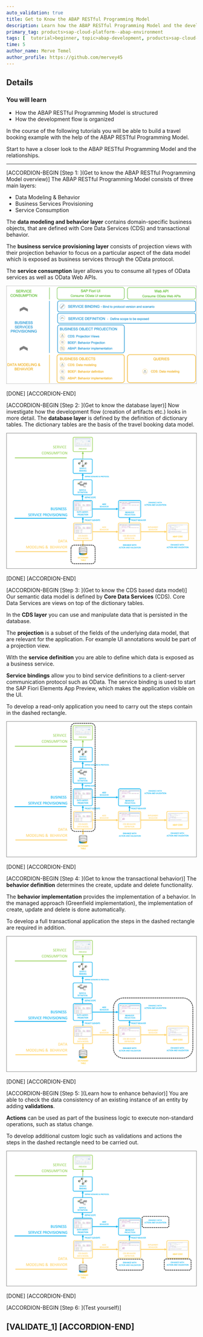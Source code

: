 ```yaml
---
auto_validation: true
title: Get to Know the ABAP RESTful Programming Model
description: Learn how the ABAP RESTful Programming Model and the development flow are structured.
primary_tag: products>sap-cloud-platform--abap-environment
tags: [  tutorial>beginner, topic>abap-development, products>sap-cloud-platform  ]
time: 5
author_name: Merve Temel
author_profile: https://github.com/mervey45
---
```


## Details
### You will learn  
  - How the ABAP RESTful Programming Model is structured
  - How the development flow is organized


In the course of the following tutorials you will be able to build a travel booking example with the help of the ABAP RESTful Programming Model.

Start to have a closer look to the ABAP RESTful Programming Model and the relationships.

---

[ACCORDION-BEGIN [Step 1: ](Get to know the ABAP RESTful Programming Model overview)]
The ABAP RESTful Programming Model consists of three main layers:

 - Data Modeling & Behavior
 - Business Services Provisioning
 - Service Consumption  

The **data modeling and behavior layer** contains domain-specific business objects, that are defined with Core Data Services (CDS) and transactional behavior.

The **business service provisioning layer** consists of projection views with their projection behavior to focus on a particular aspect of the data model which is exposed as business services through the OData protocol.

The **service consumption** layer allows you to consume all types of OData services as well as OData Web APIs.

![Create ABAP class](overview.png)

[DONE]
[ACCORDION-END]

[ACCORDION-BEGIN [Step 2: ](Get to know the database layer)]
Now investigate how the development flow (creation of artifacts etc.) looks in more detail. The **database layer** is defined by the definition of dictionary tables. The dictionary tables are the basis of the travel booking data model.

![Create ABAP class](layer.png)

[DONE]
[ACCORDION-END]

[ACCORDION-BEGIN [Step 3: ](Get to know the CDS based data model)]
Our semantic data model is defined by **Core Data Services** (CDS). Core Data Services are views on top of the dictionary tables.

In the **CDS layer** you can use and manipulate data that is persisted in the database.

The **projection** is a subset of the fields of the underlying data model, that are relevant for the application. For example UI annotations would be part of a projection view.

With the **service definition** you are able to define which data is exposed as a business service.

**Service bindings** allow you to bind service definitions to a client-server communication protocol such as OData. The service binding is used to start the SAP Fiori Elements App Preview, which makes the application visible on the UI.

To develop a read-only application you need to carry out the steps contain in the dashed rectangle.

![Create ABAP class](layer2.png)

[DONE]
[ACCORDION-END]

[ACCORDION-BEGIN [Step 4: ](Get to know the transactional behavior)]
The **behavior definition** determines the create, update and delete functionality.

The **behavior implementation** provides the implementation of a behavior. In the managed approach (Greenfield implementation), the implementation of create, update and delete is done automatically.

To develop a full transactional application the steps in the dashed rectangle are required in addition.

![Create ABAP class](layer3.png)

[DONE]
[ACCORDION-END]

[ACCORDION-BEGIN [Step 5: ](Learn how to enhance behavior)]
You are able to check the data consistency of an existing instance of an entity by adding **validations**.

**Actions** can be used as part of the business logic to execute non-standard operations, such as status change.

To develop additional custom logic such as validations and actions the steps in the dashed rectangle need to be carried out.

![Create ABAP class](layer4.png)

[DONE]
[ACCORDION-END]

[ACCORDION-BEGIN [Step 6: ](Test yourself)]

[VALIDATE_1]
[ACCORDION-END]
---
